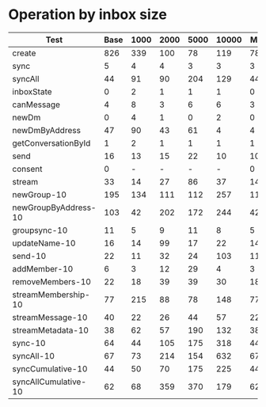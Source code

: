 # Operation by inbox size

| Test                 | Base | 1000 | 2000 | 5000 | 10000 | Min | Max | Avg |
| -------------------- | ---- | ---- | ---- | ---- | ----- | --- | --- | --- |
| create               | 826  | 339  | 100  | 78   | 119   | 78  | 826 | 292 |
| sync                 | 5    | 4    | 4    | 3    | 3     | 3   | 5   | 4   |
| syncAll              | 44   | 91   | 90   | 204  | 129   | 44  | 204 | 111 |
| inboxState           | 0    | 2    | 1    | 1    | 1     | 0   | 2   | 1   |
| canMessage           | 4    | 8    | 3    | 6    | 6     | 3   | 8   | 5   |
| newDm                | 0    | 4    | 1    | 0    | 2     | 0   | 4   | 2   |
| newDmByAddress       | 47   | 90   | 43   | 61   | 4     | 4   | 90  | 49  |
| getConversationById  | 1    | 2    | 1    | 1    | 1     | 1   | 2   | 1   |
| send                 | 16   | 13   | 15   | 22   | 10    | 10  | 22  | 15  |
| consent              | 0    | -    | -    | -    | -     | 0   | 3   | 1   |
| stream               | 33   | 14   | 27   | 86   | 37    | 14  | 86  | 39  |
| newGroup-10          | 195  | 134  | 111  | 112  | 257   | 111 | 257 | 162 |
| newGroupByAddress-10 | 103  | 42   | 202  | 172  | 244   | 42  | 244 | 152 |
| groupsync-10         | 11   | 5    | 9    | 11   | 8     | 5   | 11  | 9   |
| updateName-10        | 16   | 14   | 99   | 17   | 22    | 14  | 99  | 33  |
| send-10              | 22   | 11   | 32   | 24   | 103   | 11  | 103 | 38  |
| addMember-10         | 6    | 3    | 12   | 29   | 4     | 3   | 29  | 11  |
| removeMembers-10     | 22   | 18   | 39   | 39   | 30    | 18  | 39  | 30  |
| streamMembership-10  | 77   | 215  | 88   | 78   | 148   | 77  | 215 | 121 |
| streamMessage-10     | 40   | 22   | 26   | 44   | 57    | 22  | 57  | 38  |
| streamMetadata-10    | 38   | 62   | 57   | 190  | 132   | 38  | 190 | 96  |
| sync-10              | 64   | 44   | 105  | 175  | 318   | 44  | 318 | 141 |
| syncAll-10           | 67   | 73   | 214  | 154  | 632   | 67  | 632 | 228 |
| syncCumulative-10    | 44   | 50   | 70   | 175  | 225   | 44  | 225 | 113 |
| syncAllCumulative-10 | 62   | 68   | 359  | 370  | 179   | 62  | 370 | 207 |
